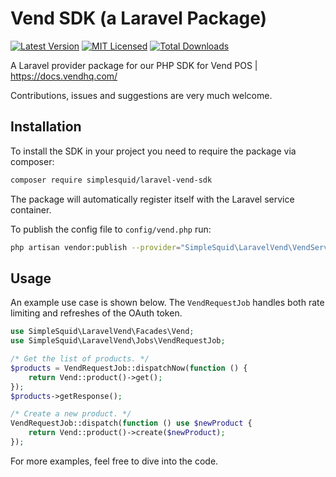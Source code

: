 # Vend SDK (a Laravel Package)
[![Latest Version](https://img.shields.io/github/release/simplesquid/laravel-vend-sdk.svg?style=flat-square)](https://github.com/simplesquid/laravel-vend-sdk/releases)
[![MIT Licensed](https://img.shields.io/badge/license-MIT-brightgreen.svg?style=flat-square)](LICENSE)
[![Total Downloads](https://img.shields.io/packagist/dt/simplesquid/laravel-vend-sdk.svg?style=flat-square)](https://packagist.org/packages/simplesquid/laravel-vend-sdk)

A Laravel provider package for our PHP SDK for Vend POS | https://docs.vendhq.com/

Contributions, issues and suggestions are very much welcome.

## Installation

To install the SDK in your project you need to require the package via composer:

```bash
composer require simplesquid/laravel-vend-sdk
```

The package will automatically register itself with the Laravel service container.

To publish the config file to `config/vend.php` run:

```bash
php artisan vendor:publish --provider="SimpleSquid\LaravelVend\VendServiceProvider"
```

## Usage

An example use case is shown below. The `VendRequestJob` handles both rate limiting and refreshes of the OAuth token.

```php
use SimpleSquid\LaravelVend\Facades\Vend;
use SimpleSquid\LaravelVend\Jobs\VendRequestJob;

/* Get the list of products. */
$products = VendRequestJob::dispatchNow(function () {
    return Vend::product()->get();
});
$products->getResponse();

/* Create a new product. */
VendRequestJob::dispatch(function () use $newProduct {
    return Vend::product()->create($newProduct);
});
```

For more examples, feel free to dive into the code.